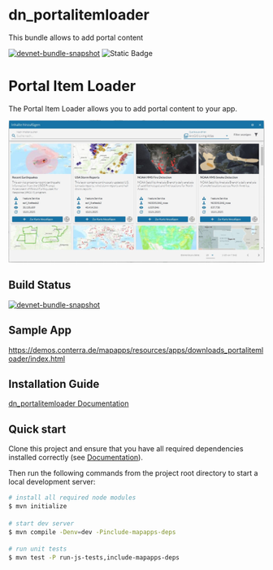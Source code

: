 # dn_portalitemloader

This bundle allows to add portal content

[![devnet-bundle-snapshot](https://github.com/conterra/mapapps-portal-item-loader/actions/workflows/devnet-bundle-snapshot.yml/badge.svg)](https://github.com/conterra/mapapps-portal-item-loader/actions/workflows/devnet-bundle-snapshot.yml)
![Static Badge](https://img.shields.io/badge/tested_for_map.apps-4.18.3-%20?labelColor=%233E464F&color=%232FC050)

# Portal Item Loader

The Portal Item Loader allows you to add portal content to your app.

![Screenshot App](https://github.com/conterra/mapapps-portal-item-loader/blob/master/screenshot.JPG)

## Build Status

[![devnet-bundle-snapshot](https://github.com/conterra/mapapps-portal-item-loader/actions/workflows/devnet-bundle-snapshot.yml/badge.svg)](https://github.com/conterra/mapapps-portal-item-loader/actions/workflows/devnet-bundle-snapshot.yml)

## Sample App

https://demos.conterra.de/mapapps/resources/apps/downloads_portalitemloader/index.html

## Installation Guide

[dn_portalitemloader Documentation](https://github.com/conterra/mapapps-portal-item-loader/tree/master/src/main/js/bundles/dn_portalitemloader)

## Quick start

Clone this project and ensure that you have all required dependencies installed correctly (see [Documentation](https://docs.conterra.de/en/mapapps/latest/developersguide/getting-started/set-up-development-environment.html)).

Then run the following commands from the project root directory to start a local development server:

```bash
# install all required node modules
$ mvn initialize

# start dev server
$ mvn compile -Denv=dev -Pinclude-mapapps-deps

# run unit tests
$ mvn test -P run-js-tests,include-mapapps-deps
```
